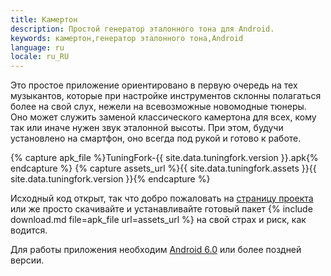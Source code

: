 ```yaml
---
title: Камертон
description: Простой генератор эталонного тона для Android.
keywords: камертон,генератор эталонного тона,Android
language: ru
locale: ru_RU
---
```


Это простое приложение ориентировано в первую очередь на тех
музыкантов, которые при настройке инструментов склонны полагаться
более на свой слух, нежели на всевозможные новомодные тюнеры. Оно
может служить заменой классического камертона для всех, кому так или
иначе нужен звук эталонной высоты. При этом, будучи установлено на
смартфон, оно всегда под рукой и готово к работе.

{% capture apk_file %}TuningFork-{{ site.data.tuningfork.version }}.apk{% endcapture %}
{% capture assets_url %}{{ site.data.tuningfork.assets }}{{ site.data.tuningfork.version }}{% endcapture %}

Исходный код открыт, так что добро пожаловать на
[страницу проекта](https://github.com/poretsky/TuningFork) или же
просто скачивайте и устанавливайте готовый пакет
{% include download.md file=apk_file url=assets_url %}
на свой страх и риск, как водится.

Для работы приложения необходим
[Android 6.0](https://ru.wikipedia.org/wiki/Android_Marshmallow)
или более поздней версии.
